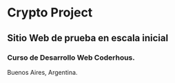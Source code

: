 # Crypto Project 

## Sitio Web de prueba en escala inicial

### Curso de Desarrollo Web Coderhous.

Buenos Aires, Argentina.